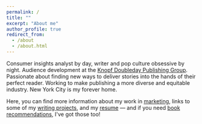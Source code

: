 ```yaml
---
permalink: /
title: ""
excerpt: "About me"
author_profile: true
redirect_from: 
  - /about
  - /about.html
---
```


Consumer insights analyst by day, writer and pop culture obsessive by night. Audience development at the [Knopf Doubleday Publishing Group](http://knopfdoubleday.com/). Passionate about finding new ways to deliver stories into the hands of their perfect reader. Working to make publishing a more diverse and equitable industry. New York City is my forever home.

Here, you can find more information about my work in [marketing](https://hannahmengler.github.io/marketing/), links to some of my [writing projects](https://hannahmengler.github.io/writing/), and my [resume](https://hannahmengler.github.io/resume/) — and if you need [book recommendations](https://hannahmengler.github.io/books/), I've got those too!